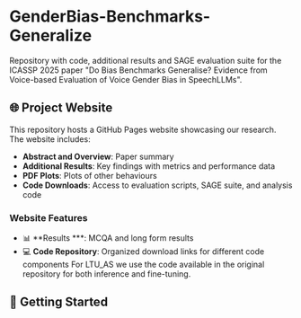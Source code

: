 # GenderBias-Benchmarks-Generalize

Repository with code, additional results and SAGE evaluation suite for the ICASSP 2025 paper "Do Bias Benchmarks Generalise? Evidence from Voice-based Evaluation of Voice Gender Bias in SpeechLLMs".

## 🌐 Project Website

This repository hosts a GitHub Pages website showcasing our research. The website includes:

- **Abstract and Overview**: Paper summary
- **Additional Results**: Key findings with metrics and performance data
- **PDF Plots**: Plots of other behaviours
- **Code Downloads**: Access to evaluation scripts, SAGE suite, and analysis code

### Website Features

- 📊 **Results ***: MCQA and long form results
- 💻 **Code Repository**: Organized download links for different code components
For LTU_AS we use the code available in the original repository for both inference and fine-tuning.

## 🚀 Getting Started
